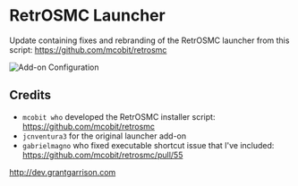 # RetrOSMC Launcher
Update containing fixes and rebranding of the RetrOSMC launcher from this script: https://github.com/mcobit/retrosmc

![Add-on Configuration](https://i.imgur.com/WCtrJwq.jpg)

## Credits
* `mcobit who` developed the RetrOSMC installer script: https://github.com/mcobit/retrosmc
* `jcnventura3` for the original launcher add-on
* `gabrielmagno` who fixed executable shortcut issue that I've included: https://github.com/mcobit/retrosmc/pull/55

http://dev.grantgarrison.com
